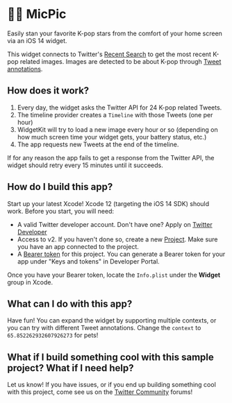 # 🎤📸 MicPic

Easily stan your favorite K-pop stars from the comfort of your home screen via an iOS 14 widget.

This widget connects to Twitter's [Recent Search](https://developer.twitter.com/en/docs/twitter-api/tweets/search/introduction) to get the most recent K-pop related images. Images are detected to be about K-pop through [Tweet annotations](https://developer.twitter.com/en/docs/twitter-api/annotations).

## How does it work?

1. Every day, the widget asks the Twitter API for 24 K-pop related Tweets.
2. The timeline provider creates a `Timeline` with those Tweets (one per hour)
3. WidgetKit will try to load a new image every hour or so (depending on how much screen time your widget gets, your battery status, etc.)
4. The app requests new Tweets at the end of the timeline.

If for any reason the app fails to get a response from the Twitter API, the widget should retry every 15 minutes until it succeeds.

## How do I build this app?

Start up your latest Xcode! Xcode 12 (targeting the iOS 14 SDK) should work. Before you start, you will need:

- A valid Twitter developer account. Don't have one? Apply on [Twitter Developer](https://developer.twitter.com/apply)
- Access to v2. If you haven't done so, create a new [Project](https://developer.twitter.com/en/docs/projects/overview). Make sure you have an app connected to the project.
- A [Bearer token](https://developer.twitter.com/en/docs/authentication/oauth-2-0/bearer-tokens) for this project. You can generate a Bearer token for your app under "Keys and tokens" in Developer Portal.

Once you have your Bearer token, locate the `Info.plist` under the **Widget** group in Xcode. 

## What can I do with this app?

Have fun! You can expand the widget by supporting multiple contexts, or you can try with different Tweet annotations. Change the `context` to `65.852262932607926273` for pets!

## What if I build something cool with this sample project? What if I need help?

Let us know! If you have issues, or if you end up building something cool with this project, come see us on the [Twitter Community](https://twittercommunity.com) forums!
